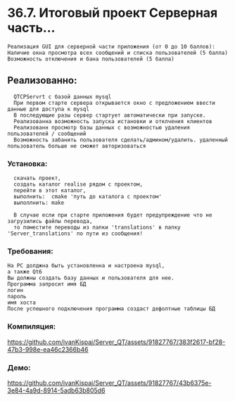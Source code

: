 # 36.7. Итоговый проект Серверная часть...
  
    Реализация GUI для серверной части приложения (от 0 до 10 баллов):
    Наличие окна просмотра всех сообщений и списка пользователей (5 балла)
    Возможность отключения и бана пользователей (5 балла)

## Реализованно:
      QTCPServrt с базой данных mysql
      При первом старте сервера открывается окно с предложением ввести данные для доступа к mysql
      В последующие разы сервер стартует автоматически при запуске.
      Реализованна возможность запуска истановки и отклчения клиентов
      Реализованн просмотр базы данных с возможностью удаления пользователей / сообщений
      Возможность забанить пользователя сделать/админом/удалить. удаленный пользователь больше не сможет авторизоваться

  ### Установка:
      скачать проект,
      создать каталог realise рядом с проектом,
      перейти в этот каталог,
      выполнить:  cmake 'путь до каталога с проектом'
      выполлнить: make

      В случае если при старте приложения будет предупреждение что не загрузились файлы перевода,
      то поместите переводы из папки 'translations' в папку 'Server_translations' по пути из сообщения!
      

### Требования:  
    На PC долджна быть установленна и настроена mysql,
    а также Qt6
    Вы должны создать базу данных и пользователя для нее.
    Программа запросит имя БД
    логин
    пароль 
    имя хоста
    После успешного подключения программа создаст дефолтные таблицы БД


### Компиляция:



https://github.com/ivanKispaj/Server_QT/assets/91827767/383f2617-bf28-47b3-998e-ea46c2366b46

### Демо:




https://github.com/ivanKispaj/Server_QT/assets/91827767/43b6375e-3e84-4a9d-8914-5adb63b805d6




